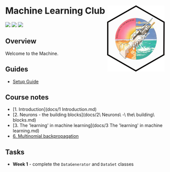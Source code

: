 # Machine Learning Club <a href='https://github.com/esteinig'><img src='docs/img/machine.png' align="right" height="210" /></a>

![](https://img.shields.io/badge/version-0.1-blue.svg)
![](https://img.shields.io/badge/docs-none-green.svg)
![](https://img.shields.io/badge/lifecycle-experimental-orange.svg)

## Overview

Welcome to the Machine.

## Guides

* [Setup Guide](docs/setup.md)

## Course notes

* [1. Introduction](docs/1 Introduction.md)
* [2. Neurons - the building blocks](docs/2\ Neurons\ -\ the\ building\ blocks.md)
* [3. The 'learning' in machine learning](docs/3 The 'learning' in machine learning.md)
* [6. Multinomial backpropagation](docs/6_mult_back.md)
## Tasks

* **Week 1** - complete the `DataGenerator` and `DataSet` classes

